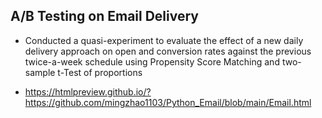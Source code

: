 ## A/B Testing on Email Delivery

- Conducted a quasi-experiment to evaluate the effect of a new daily delivery approach on open and conversion rates against the previous twice-a-week schedule using Propensity Score Matching and two-sample t-Test of proportions

- https://htmlpreview.github.io/?https://github.com/mingzhao1103/Python_Email/blob/main/Email.html
